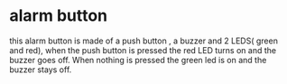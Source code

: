 # alarm button
 this alarm button is made of a push button , a buzzer and 2 LEDS( green and red), when the push button is pressed the red LED turns on and the buzzer goes off. When nothing is pressed the green led is on and the buzzer stays off.
